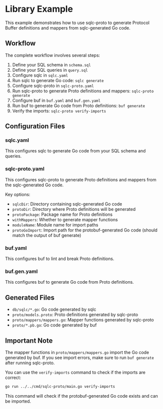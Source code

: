 # Library Example

This example demonstrates how to use sqlc-proto to generate Protocol Buffer definitions and mappers from sqlc-generated Go code.

## Workflow

The complete workflow involves several steps:

1. Define your SQL schema in `schema.sql`
2. Define your SQL queries in `query.sql`
3. Configure sqlc in `sqlc.yaml`
4. Run sqlc to generate Go code: `sqlc generate`
5. Configure sqlc-proto in `sqlc-proto.yaml`
6. Run sqlc-proto to generate Proto definitions and mappers: `sqlc-proto generate`
7. Configure buf in `buf.yaml` and `buf.gen.yaml`
8. Run buf to generate Go code from Proto definitions: `buf generate`
9. Verify the imports: `sqlc-proto verify-imports`

## Configuration Files

### sqlc.yaml

This configures sqlc to generate Go code from your SQL schema and queries.

### sqlc-proto.yaml

This configures sqlc-proto to generate Proto definitions and mappers from the sqlc-generated Go code.

Key options:
- `sqlcDir`: Directory containing sqlc-generated Go code
- `protoDir`: Directory where Proto definitions will be generated
- `protoPackage`: Package name for Proto definitions
- `withMappers`: Whether to generate mapper functions
- `moduleName`: Module name for import paths
- `protoGoImport`: Import path for the protobuf-generated Go code (should match the output of buf generate)

### buf.yaml

This configures buf to lint and break Proto definitions.

### buf.gen.yaml

This configures buf to generate Go code from Proto definitions.

## Generated Files

- `db/sqlc/*.go`: Go code generated by sqlc
- `proto/models.proto`: Proto definitions generated by sqlc-proto
- `proto/mappers/mappers.go`: Mapper functions generated by sqlc-proto
- `proto/*.pb.go`: Go code generated by buf

## Important Note

The mapper functions in `proto/mappers/mappers.go` import the Go code generated by buf. If you see import errors, make sure to run `buf generate` after running sqlc-proto.

You can use the `verify-imports` command to check if the imports are correct:

```bash
go run ../../cmd/sqlc-proto/main.go verify-imports
```

This command will check if the protobuf-generated Go code exists and can be imported.
